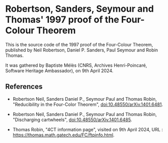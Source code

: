 # Robertson, Sanders, Seymour and Thomas' 1997 proof of the Four-Colour Theorem

This is the source code of the 1997 proof of the Four-Colour Theorem,
published by Neil Robertson, Daniel P. Sanders, Paul Seymour and Robin
Thomas.

It was gathered by Baptiste Mélès (CNRS, Archives Henri-Poincaré,
Software Heritage Ambassador), on 9th April 2024.


## References

- Robertson Neil, Sanders Daniel P., Seymour Paul and Thomas Robin,
  "Reducibility in the Four-Color Theorem",
  [doi:10.48550/arXiv.1401.6481](https://doi.org/10.48550/arXiv.1401.6481).

- Robertson Neil, Sanders Daniel P., Seymour Paul and Thomas Robin,
  "Discharging cartwheels",
  [doi:10.48550/arXiv.1401.6485](https://doi.org/10.48550/arXiv.1401.6485).

- Thomas Robin, "4CT information page", visited on 9th April 2024,
  URL :  https://thomas.math.gatech.edu/FC/ftpinfo.html.
